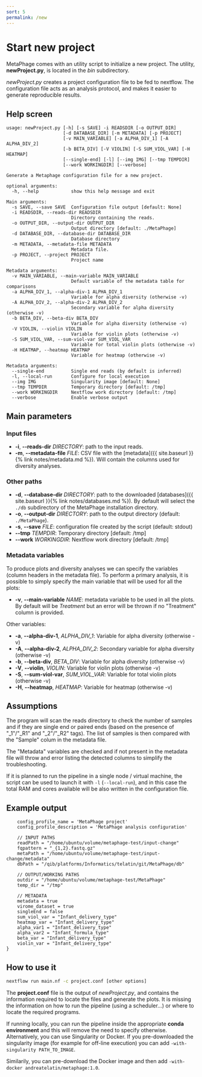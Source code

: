 ```yaml
---
sort: 5
permalink: /new
---
```


# Start new project

MetaPhage comes with an utility script to initialize a new project.
The utility, **newProject.py**, is located in the _bin_ subdirectory.

*newProject.py* creates a project configuration file to be fed to
nextflow. The configuration file acts as an analysis protocol, and makes
it easier to generate reproducible results.

## Help screen

```text
usage: newProject.py [-h] [-s SAVE] -i READSDIR [-o OUTPUT_DIR]
                     [-d DATABASE_DIR] [-m METADATA] [-p PROJECT]
                     [-v MAIN_VARIABLE] [-a ALPHA_DIV_1] [-A ALPHA_DIV_2]
                     [-b BETA_DIV] [-V VIOLIN] [-S SUM_VIOL_VAR] [-H HEATMAP]
                     [--single-end] [-l] [--img IMG] [--tmp TEMPDIR]
                     [--work WORKINGDIR] [--verbose]

Generate a Metaphage configuration file for a new project.

optional arguments:
  -h, --help            show this help message and exit

Main arguments:
  -s SAVE, --save SAVE  Configuration file output [default: None]
  -i READSDIR, --reads-dir READSDIR
                        Directory containing the reads.
  -o OUTPUT_DIR, --output-dir OUTPUT_DIR
                        Output directory [default: ./MetaPhage]
  -d DATABASE_DIR, --database-dir DATABASE_DIR
                        Database directory
  -m METADATA, --metadata-file METADATA
                        Metadata file.
  -p PROJECT, --project PROJECT
                        Project name

Metadata arguments:
  -v MAIN_VARIABLE, --main-variable MAIN_VARIABLE
                        Default variable of the metadata table for comparisons
  -a ALPHA_DIV_1, --alpha-div-1 ALPHA_DIV_1
                        Variable for alpha diversity (otherwise -v)
  -A ALPHA_DIV_2, --alpha-div-2 ALPHA_DIV_2
                        Secondary variable for alpha diversity (otherwise -v)
  -b BETA_DIV, --beta-div BETA_DIV
                        Variable for alpha diversity (otherwise -v)
  -V VIOLIN, --violin VIOLIN
                        Variable for violin plots (otherwise -v)
  -S SUM_VIOL_VAR, --sum-viol-var SUM_VIOL_VAR
                        Variable for total violin plots (otherwise -v)
  -H HEATMAP, --heatmap HEATMAP
                        Variable for heatmap (otherwise -v)

Metadata arguments:
  --single-end          Single end reads (by default is inferred)
  -l, --local-run       Configure for local execution
  --img IMG             Singularity image [default: None]
  --tmp TEMPDIR         Temporary directory [default: /tmp]
  --work WORKINGDIR     Nextflow work directory [default: /tmp]
  --verbose             Enable verbose output
```

## Main parameters

### Input files

* **-i**, **--reads-dir** _DIRECTORY_: path to the input reads. 
* **-m**, **--metadata-file** _FILE_: CSV file with the [metadata]({{ site.baseurl }}{% link notes/metadata.md %}). Will contain the columns used for diversity analyses.

### Other paths
* **-d**, **--database-dir** _DIRECTORY_: path to the downloaded [databases]({{ site.baseurl }}{% link notes/databases.md %}). By default will select the `./db` subdirectory of the MetaPhage installation directory.
* **-o**, **--output-dir** _DIRECTORY_: path to the output directory (default: `./MetaPhage`).
* **-s**, **--save** _FILE_: configuration file created by the script (default: stdout)
* **--tmp** _TEMPDIR_: Temporary directory [default: /tmp]
* **--work** _WORKINGDIR_: Nextflow work directory [default: /tmp]

### Metadata variables

To produce plots and diversity analyses we can specify the variables (column headers in the metadata file). To perform a primary analysis, it is possible to simply specify the main variable that will 
be used for all the plots:

* **-v**, **--main-variable** _NAME_: metadata variable to be used in all the plots. By default will be _Treatment_ but an error will be thrown if no "Treatment" column is provided.

Other variables:

* **-a**, **--alpha-div-1**, _ALPHA_DIV_1_: Variable for alpha diversity (otherwise -v)
* **-A**, **--alpha-div-2**, _ALPHA_DIV_2_: Secondary variable for alpha diversity (otherwise -v)
* **-b**, **--beta-div**, _BETA_DIV_:  Variable for alpha diversity (otherwise -v)
* **-V**, **--violin**, _VIOLIN_: Variable for violin plots (otherwise -v)
* **-S**, **--sum-viol-var**, _SUM_VIOL_VAR_: Variable for total violin plots (otherwise -v)
* **-H**, **--heatmap**, _HEATMAP_: Variable for heatmap (otherwise -v)


## Assumptions

The program will scan the reads directory to check the number of samples and if they are
single end or paired ends (based on the presence of "_1"/"_R1" and "_2"/"_R2" tags).
The list of samples is then compared with the "Sample" colum in the metadata file.

The "Metadata" variables are checked and if not present in the metadata file will throw and error
listing the detected columns to simplify the troubleshooting.

If it is planned to run the pipeline in a single node / virtual machine, the script can be used 
to launch it with `-l` (`--local-run`), and in this case the total RAM and cores available will be
also written in the configuration file.

## Example output

```javaparams {    
    config_profile_name = 'MetaPhage project'    
    config_profile_description = 'MetaPhage analysis configuration'

    // INPUT PATHS    
    readPath = "/home/ubuntu/volume/metaphage-test/input-change"    
    fqpattern = "_{1,2}.fastq.gz"    
    metaPath = "/home/ubuntu/volume/metaphage-test/input-change/metadata"    
    dbPath = "/qib/platforms/Informatics/telatin/git/MetaPhage/db"

    // OUTPUT/WORKING PATHS    
    outdir = "/home/ubuntu/volume/metaphage-test/MetaPhage"    
    temp_dir = "/tmp"

    // METADATA     
    metadata = true    
    virome_dataset = true    
    singleEnd = false    
    sum_viol_var = "Infant_delivery_type"     
    heatmap_var = "Infant_delivery_type"     
    alpha_var1 = "Infant_delivery_type"     
    alpha_var2 = "Infant_formula_type"     
    beta_var = "Infant_delivery_type"     
    violin_var = "Infant_delivery_type" 
}
```

## How to use it

```bash
nextflow run main.nf -c project.conf [other options]
```

The **project.conf** file is the output of _newProject.py_, and contains the
information required to locate the files and generate the plots.
It is missing the information on how to run the pipeline (using a scheduler...)
or where to locate the required programs.

If running locally, you can run the pipeline inside the appropriate **conda environment**
and this will remove the need to specify otherwise.
Alternatively, you can use Singularity or Docker. If you pre-downloaded the singularity
image (for example for off-line execution) you can add `-with-singularity PATH_TO_IMAGE`.

Similarily, you can pre-download the Docker image and then add 
`-with-docker andreatelatin/metaphage:1.0`.